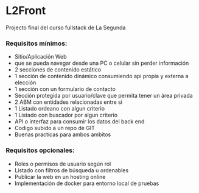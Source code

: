 # L2Front

Projecto final del curso fullstack de La Segunda

### Requisitos mínimos:
* Sitio/Aplicación Web
* que se pueda navegar desde una PC o celular sin perder información
* 2 secciones de contenido estático
* 1 sección de contenido dinámico consumiendo api propia y externa a elección
* 1 sección con un formulario de contacto
* Sección protegida por usuario/clave que permita tener un área privada
* 2 ABM con entidades relacionadas entre si
* 1 Listado ordeano con algun criterio
* 1 Listado con buscador por algun criterio
* API o interfaz para consumir los datos del back end
* Codigo subido a un repo de GIT
* Buenas practicas para ambos ambitos



### Requisitos opcionales:
* Roles o permisos de usuario según rol
* Listado con filtros de búsqueda u ordenables
* Publicar la web en un hosting online
* Implementación de docker para entorno local de pruebas


